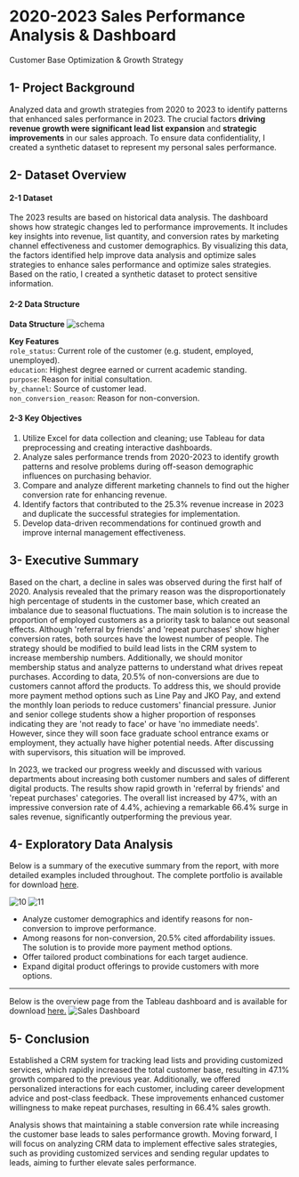 # 2020-2023 Sales Performance Analysis & Dashboard
Customer Base Optimization & Growth Strategy

## 1- Project Background

Analyzed data and growth strategies from 2020 to 2023 to identify patterns that enhanced sales performance in 2023. The crucial factors **driving revenue growth were significant lead list expansion** and **strategic improvements** in our sales approach. To ensure data confidentiality, I created a synthetic dataset to represent my personal sales performance.

## 2- Dataset Overview

#### 2-1 Dataset
The 2023 results are based on historical data analysis. The dashboard shows how strategic changes led to performance improvements. It includes key insights into revenue, list quantity, and conversion rates by marketing channel effectiveness and customer demographics. By visualizing this data, the factors identified help improve data analysis and optimize sales strategies to enhance sales performance and optimize sales strategies. Based on the ratio, I created a synthetic dataset to protect sensitive information.

#### 2-2 Data Structure

**Data Structure**
![schema](https://github.com/user-attachments/assets/04926770-32de-4dbc-bc9c-30d205c79f23)

**Key Features**   
`role_status`: Current role of the customer (e.g. student, employed, unemployed).  
`education`: Highest degree earned or current academic standing.  
`purpose`: Reason for initial consultation.  
`by_channel`: Source of customer lead.  
`non_conversion_reason`: Reason for non-conversion.


#### 2-3 Key Objectives  
1. Utilize Excel for data collection and cleaning; use Tableau for data preprocessing and creating interactive dashboards.
2. Analyze sales performance trends from 2020-2023 to identify growth patterns and resolve problems during off-season demographic influences on purchasing behavior.
3. Compare and analyze different marketing channels to find out the higher conversion rate for enhancing revenue.
4. Identify factors that contributed to the 25.3% revenue increase in 2023 and duplicate the successful strategies for implementation.
5. Develop data-driven recommendations for continued growth and improve internal management effectiveness.

## 3- Executive Summary
Based on the chart, a decline in sales was observed during the first half of 2020. Analysis revealed that the primary reason was the disproportionately high percentage of students in the customer base, which created an imbalance due to seasonal fluctuations. The main solution is to increase the proportion of employed customers as a priority task to balance out seasonal effects. Although 'referral by friends' and 'repeat purchases' show higher conversion rates, both sources have the lowest number of people. The strategy should be modified to build lead lists in the CRM system to increase membership numbers. Additionally, we should monitor membership status and analyze patterns to understand what drives repeat purchases. According to data, 20.5% of non-conversions are due to customers cannot afford the products. To address this, we should provide more payment method options such as Line Pay and JKO Pay, and extend the monthly loan periods to reduce customers' financial pressure. Junior and senior college students show a higher proportion of responses indicating they are 'not ready to face' or have 'no immediate needs'. However, since they will soon face graduate school entrance exams or employment, they actually have higher potential needs. After discussing with supervisors, this situation will be improved.

In 2023, we tracked our progress weekly and discussed with various departments about increasing both customer numbers and sales of different digital products. The results show rapid growth in 'referral by friends' and 'repeat purchases' categories. The overall list increased by 47%, with an impressive conversion rate of 4.4%, achieving a remarkable 66.4% surge in sales revenue, significantly outperforming the previous year.


## 4- Exploratory Data Analysis
Below is a summary of the executive summary from the report, with more detailed examples included throughout. The complete portfolio is available for download
[here](https://github.com/cytdata/Jenna_Portfolio/blob/4b4f51a370af0c707e324f5ebf15d65fdd45c0fb/Sales%20Performance%20Optimization.pdf).

![10](https://github.com/user-attachments/assets/2980d3e1-9747-43f3-8100-d17d6fc1e293)
![11](https://github.com/user-attachments/assets/6ee41c35-302f-4a23-8e02-4761dcc66467)

- Analyze customer demographics and identify reasons for non-conversion to improve performance.
- Among reasons for non-conversion, 20.5% cited affordability issues. The solution is to provide more payment method options.
- Offer tailored product combinations for each target audience.
- Expand digital product offerings to provide customers with more options.
---

Below is the overview page from the Tableau dashboard and is available for download [here.](https://public.tableau.com/app/profile/cytdata/viz/SalesPerformance_17417274100470/1)
![Sales Dashboard](https://github.com/user-attachments/assets/8b666862-d9b3-4b1f-802f-a07f4898b6c0)



## 5- Conclusion
Established a CRM system for tracking lead lists and providing customized services, which rapidly increased the total customer base, resulting in 47.1% growth compared to the previous year. Additionally, we offered personalized interactions for each customer, including career development advice and post-class feedback. These improvements enhanced customer willingness to make repeat purchases, resulting in 66.4% sales growth.  

Analysis shows that maintaining a stable conversion rate while increasing the customer base leads to sales performance growth. Moving forward, I will focus on analyzing CRM data to implement effective sales strategies, such as providing customized services and sending regular updates to leads, aiming to further elevate sales performance.


